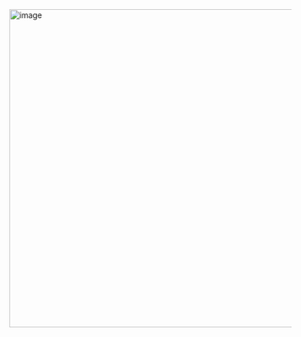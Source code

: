 <img width="568" alt="image" src="https://github.com/user-attachments/assets/44221199-eed9-4eb8-958b-c73c2cd1421e">

